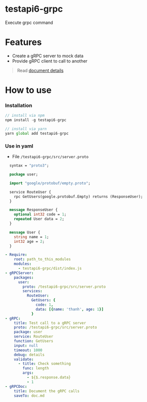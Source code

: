 # testapi6-grpc
Execute grpc command

# Features
- Create a gRPC server to mock data
- Provide gRPC client to call to another

> Read [document details](./docs/modules.html)

# How to use
### Installation
```javascript
// install via npm
npm install -g testapi6-grpc

// install via yarn
yarn global add testapi6-grpc
```

### Use in yaml
- File `/testapi6-grpc/src/server.proto`
```proto
  syntax = "proto3";

  package user;

  import "google/protobuf/empty.proto";

  service RouteUser {
    rpc GetUsers(google.protobuf.Empty) returns (ResponseUser);
  }

  message ResponseUser {
    optional int32 code = 1;
    repeated User data = 2;
  }

  message User {
    string name = 1;
    int32 age = 2;
  }

```
```yaml
- Require:
    root: path_to_this_modules
    modules:
      - testapi6-grpc/dist/index.js
- gRPCServer:
    packages:
      user:
        proto: /testapi6-grpc/src/server.proto
        services:
          RouteUser:
            GetUsers: {
              code: 1,
              data: [{name: 'thanh', age: 1}]
            }
- gRPC:
    title: Test call to a gRPC server
    proto: /testapi6-grpc/src/server.proto
    package: user
    service: RouteUser
    function: GetUsers
    input: null
    timeout: 1000
    debug: details
    validate:
      - title: Check something
        func: length
        args:
          - ${$.response.data}
          - 1
- gRPCDoc:
    title: Document the gRPC calls
    saveTo: doc.md
```